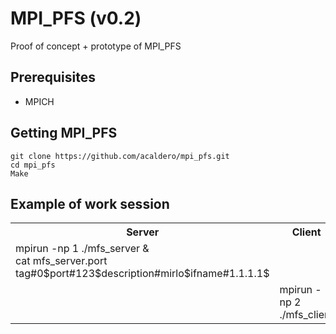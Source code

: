 # MPI_PFS (v0.2)
Proof of concept + prototype of MPI_PFS

## Prerequisites

 * MPICH 

## Getting MPI_PFS

```
git clone https://github.com/acaldero/mpi_pfs.git
cd mpi_pfs
Make
```

## Example of work session

<html>
 <table>
  <tr>
  <th>Server</th>
  <th>Client</th>
  </tr>
  <tr>
  <td>
  mpirun -np 1 ./mfs_server &<br>
  cat mfs_server.port<br>
  tag#0$port#123$description#mirlo$ifname#1.1.1.1$<br>
  </td>
  <td>
  &nbsp;
  </td>
  </tr>
  <tr>
  <td>
  &nbsp;
  </td>
  <td>
  mpirun -np 2 ./mfs_client
  </td>
  </tr>
  </table>
</html>

